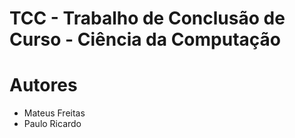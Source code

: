 # TCC - Trabalho de Conclusão de Curso - Ciência da Computação
  
# Autores

- Mateus Freitas
- Paulo Ricardo
